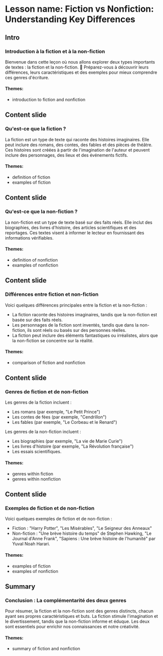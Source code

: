# Lesson name: Fiction vs Nonfiction: Understanding Key Differences

## Intro

### Introduction à la fiction et à la non-fiction

Bienvenue dans cette leçon où nous allons explorer deux types importants de textes : la fiction et la non-fiction. 🌟 Préparez-vous à découvrir leurs différences, leurs caractéristiques et des exemples pour mieux comprendre ces genres d'écriture.

#### **Themes:**
- introduction to fiction and nonfiction

## Content slide

### Qu'est-ce que la fiction ?

La fiction est un type de texte qui raconte des histoires imaginaires. Elle peut inclure des romans, des contes, des fables et des pièces de théâtre. Ces histoires sont créées à partir de l'imagination de l'auteur et peuvent inclure des personnages, des lieux et des événements fictifs.

#### **Themes:**
- definition of fiction
- examples of fiction

## Content slide

### Qu'est-ce que la non-fiction ?

La non-fiction est un type de texte basé sur des faits réels. Elle inclut des biographies, des livres d'histoire, des articles scientifiques et des reportages. Ces textes visent à informer le lecteur en fournissant des informations vérifiables.

#### **Themes:**
- definition of nonfiction
- examples of nonfiction

## Content slide

### Différences entre fiction et non-fiction

Voici quelques différences principales entre la fiction et la non-fiction : 
- La fiction raconte des histoires imaginaires, tandis que la non-fiction est basée sur des faits réels. 
- Les personnages de la fiction sont inventés, tandis que dans la non-fiction, ils sont réels ou basés sur des personnes réelles. 
- La fiction peut inclure des éléments fantastiques ou irréalistes, alors que la non-fiction se concentre sur la réalité.

#### **Themes:**
- comparison of fiction and nonfiction

## Content slide

### Genres de fiction et de non-fiction

Les genres de la fiction incluent : 
- Les romans (par exemple, "Le Petit Prince")
- Les contes de fées (par exemple, "Cendrillon")
- Les fables (par exemple, "Le Corbeau et le Renard")

Les genres de la non-fiction incluent : 
- Les biographies (par exemple, "La vie de Marie Curie")
- Les livres d'histoire (par exemple, "La Révolution française")
- Les essais scientifiques.

#### **Themes:**
- genres within fiction
- genres within nonfiction

## Content slide

### Exemples de fiction et de non-fiction

Voici quelques exemples de fiction et de non-fiction :
- Fiction : "Harry Potter", "Les Misérables", "Le Seigneur des Anneaux"
- Non-fiction : "Une brève histoire du temps" de Stephen Hawking, "Le Journal d'Anne Frank", "Sapiens : Une brève histoire de l'humanité" par Yuval Noah Harari.

#### **Themes:**
- examples of fiction
- examples of nonfiction

## Summary

### Conclusion : La complémentarité des deux genres

Pour résumer, la fiction et la non-fiction sont des genres distincts, chacun ayant ses propres caractéristiques et buts. La fiction stimule l'imagination et le divertissement, tandis que la non-fiction informe et éduque. Les deux sont essentiels pour enrichir nos connaissances et notre créativité.

#### **Themes:**
- summary of fiction and nonfiction
